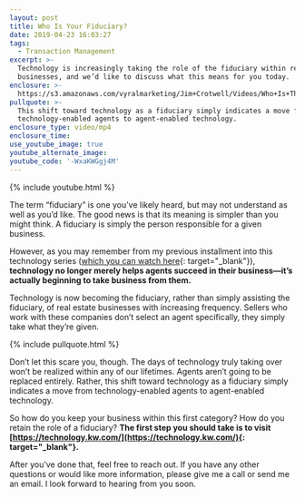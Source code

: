 ```yaml
---
layout: post
title: Who Is Your Fiduciary?
date: 2019-04-23 16:03:27
tags:
  - Transaction Management
excerpt: >-
  Technology is increasingly taking the role of the fiduciary within real estate
  businesses, and we’d like to discuss what this means for you today.
enclosure: >-
  https://s3.amazonaws.com/vyralmarketing/Jim+Crotwell/Videos/Who+Is+The+Fiduciary+In+Your+Real+Estate+Business_.mp4
pullquote: >-
  This shift toward technology as a fiduciary simply indicates a move from
  technology-enabled agents to agent-enabled technology.
enclosure_type: video/mp4
enclosure_time:
use_youtube_image: true
youtube_alternate_image:
youtube_code: '-WxaKWGgj4M'
---
```


{% include youtube.html %}

The term “fiduciary” is one you’ve likely heard, but may not understand as well as you’d like. The good news is that its meaning is simpler than you might think. A fiduciary is simply the person responsible for a given business.&nbsp;

However, as you may remember from my previous installment into this technology series ([which you can watch here](https://kwcareerquest.com/how-technology-has-changed-real-estate-for-good.html){: target="_blank"}), **technology no longer merely helps agents succeed in their business—it’s actually beginning to take business from them.&nbsp;**

Technology is now becoming the fiduciary, rather than simply assisting the fiduciary, of real estate businesses with increasing frequency. Sellers who work with these companies don’t select an agent specifically, they simply take what they’re given.&nbsp;

{% include pullquote.html %}

Don’t let this scare you, though. The days of technology truly taking over won’t be realized within any of our lifetimes. Agents aren’t going to be replaced entirely. Rather, this shift toward technology as a fiduciary simply indicates a move from technology-enabled agents to agent-enabled technology.&nbsp;

So how do you keep your business within this first category? How do you retain the role of a fiduciary? **The first step you should take is to visit [https://technology.kw.com/](https://technology.kw.com/){: target="_blank"}.&nbsp;**

After you’ve done that, feel free to reach out. If you have any other questions or would like more information, please give me a call or send me an email. I look forward to hearing from you soon.

&nbsp;
